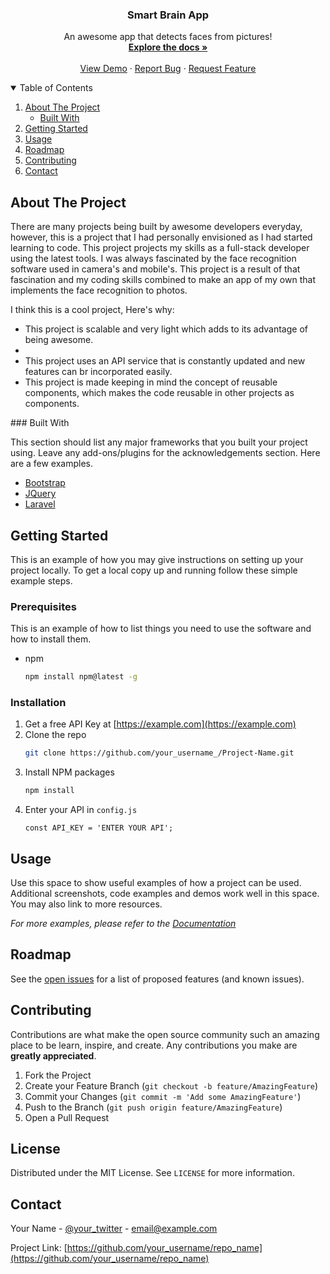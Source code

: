 <p align="center">
 
<h3 align="center">Smart Brain App</h3>

  <p align="center">
    An awesome app that detects faces from pictures!
    <br />
    <a href="https://github.com/nikdev15/Smart-Brain/blob/main/README.md#-smart-brain-app-"><strong>Explore the docs »</strong></a>
    <br />
    <br />
    <a href="https://smart-brain-nik.herokuapp.com/">View Demo</a>
    ·
    <a href="https://github.com/nikdev15/Smart-Brain/issues">Report Bug</a>
    ·
    <a href="https://github.com/nikdev15/Smart-Brain/issues">Request Feature</a>
  </p>
</p>



<!-- TABLE OF CONTENTS -->
<details open="open">
  <summary>Table of Contents</summary>
  <ol>
    <li>
      <a href="#about-the-project">About The Project</a>
      <ul>
        <li><a href="#built-with">Built With</a></li>
      </ul>
    </li>
    <li>
      <a href="#getting-started">Getting Started</a>
    </li>
    <li><a href="#usage">Usage</a></li>
    <li><a href="#roadmap">Roadmap</a></li>
    <li><a href="#contributing">Contributing</a></li>
    <li><a href="#contact">Contact</a></li>
  </ol>
</details>



<!-- ABOUT THE PROJECT -->
## About The Project
There are many projects being built by awesome developers everyday, however, this is a project that I had personally envisioned as I had started learning to code. This project projects my skills as a full-stack developer using the latest tools. I was always fascinated by the face recognition software used in camera's and mobile's. This project is a result of that fascination and my coding skills combined to make an app of my own that implements the face recognition to photos.

I think this is a cool project, Here's why:

<ul>
  <li> This project is scalable and very light which adds to its advantage of being awesome.<li>
  <li> This project uses an API service that is constantly updated and new features can br incorporated easily.</li>
  <li> This project is made keeping in mind the concept of reusable components, which makes the code reusable in other projects as components.</li>
</ul>
### Built With

This section should list any major frameworks that you built your project using. Leave any add-ons/plugins for the acknowledgements section. Here are a few examples.
* [Bootstrap](https://getbootstrap.com)
* [JQuery](https://jquery.com)
* [Laravel](https://laravel.com)



<!-- GETTING STARTED -->
## Getting Started

This is an example of how you may give instructions on setting up your project locally.
To get a local copy up and running follow these simple example steps.

### Prerequisites

This is an example of how to list things you need to use the software and how to install them.
* npm
  ```sh
  npm install npm@latest -g
  ```

### Installation

1. Get a free API Key at [https://example.com](https://example.com)
2. Clone the repo
   ```sh
   git clone https://github.com/your_username_/Project-Name.git
   ```
3. Install NPM packages
   ```sh
   npm install
   ```
4. Enter your API in `config.js`
   ```JS
   const API_KEY = 'ENTER YOUR API';
   ```



<!-- USAGE EXAMPLES -->
## Usage

Use this space to show useful examples of how a project can be used. Additional screenshots, code examples and demos work well in this space. You may also link to more resources.

_For more examples, please refer to the [Documentation](https://example.com)_



<!-- ROADMAP -->
## Roadmap

See the [open issues](https://github.com/othneildrew/Best-README-Template/issues) for a list of proposed features (and known issues).



<!-- CONTRIBUTING -->
## Contributing

Contributions are what make the open source community such an amazing place to be learn, inspire, and create. Any contributions you make are **greatly appreciated**.

1. Fork the Project
2. Create your Feature Branch (`git checkout -b feature/AmazingFeature`)
3. Commit your Changes (`git commit -m 'Add some AmazingFeature'`)
4. Push to the Branch (`git push origin feature/AmazingFeature`)
5. Open a Pull Request



<!-- LICENSE -->
## License

Distributed under the MIT License. See `LICENSE` for more information.



<!-- CONTACT -->
## Contact

Your Name - [@your_twitter](https://twitter.com/your_username) - email@example.com

Project Link: [https://github.com/your_username/repo_name](https://github.com/your_username/repo_name)
